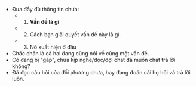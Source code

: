 - Đưa đầy đủ thông tin chưa:
  * 1. **Vấn đề là gì**
  * 2. Cách bạn giải quyết vấn đề này là gì.
  * 3. Nó xuất hiện ở đâu
- Chắc chắn là cả hai đang cùng nói về cùng một vấn đề.
- Có đang bị "gấp", chưa kịp nghe/đọc/đợi chat đã muốn chat trả lời không?
- Đã đọc câu hỏi của đối phương chưa, hay đang đoán cái họ hỏi và trả lời luôn.